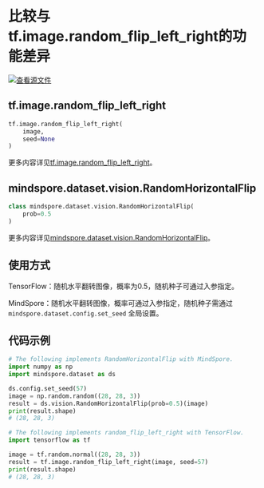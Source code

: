# 比较与tf.image.random_flip_left_right的功能差异

[![查看源文件](https://mindspore-website.obs.cn-north-4.myhuaweicloud.com/website-images/r1.10/resource/_static/logo_source.png)](https://gitee.com/mindspore/docs/blob/r1.10/docs/mindspore/source_zh_cn/note/api_mapping/tensorflow_diff/random_flip_left_right.md)

## tf.image.random_flip_left_right

```python
tf.image.random_flip_left_right(
    image,
    seed=None
)
```

更多内容详见[tf.image.random_flip_left_right](https://www.tensorflow.org/versions/r1.15/api_docs/python/tf/image/random_flip_left_right)。

## mindspore.dataset.vision.RandomHorizontalFlip

```python
class mindspore.dataset.vision.RandomHorizontalFlip(
    prob=0.5
)
```

更多内容详见[mindspore.dataset.vision.RandomHorizontalFlip](https://mindspore.cn/docs/zh-CN/r1.10/api_python/dataset_vision/mindspore.dataset.vision.RandomHorizontalFlip.html#mindspore.dataset.vision.RandomHorizontalFlip)。

## 使用方式

TensorFlow：随机水平翻转图像，概率为0.5，随机种子可通过入参指定。

MindSpore：随机水平翻转图像，概率可通过入参指定，随机种子需通过 `mindspore.dataset.config.set_seed` 全局设置。

## 代码示例

```python
# The following implements RandomHorizontalFlip with MindSpore.
import numpy as np
import mindspore.dataset as ds

ds.config.set_seed(57)
image = np.random.random((28, 28, 3))
result = ds.vision.RandomHorizontalFlip(prob=0.5)(image)
print(result.shape)
# (28, 28, 3)

# The following implements random_flip_left_right with TensorFlow.
import tensorflow as tf

image = tf.random.normal((28, 28, 3))
result = tf.image.random_flip_left_right(image, seed=57)
print(result.shape)
# (28, 28, 3)
```
